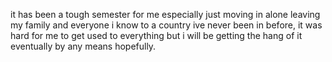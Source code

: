 it has been a tough semester for me especially just moving in alone leaving my family and everyone i know to a country ive never been in before, it was hard for me to get used to everything but i will be getting the hang of it eventually by any means hopefully.

